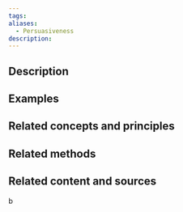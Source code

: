 ```yaml
---
tags: 
aliases:
  - Persuasiveness
description:
---
```


## Description


## Examples 


## Related concepts and principles


## Related methods


## Related content and sources
b